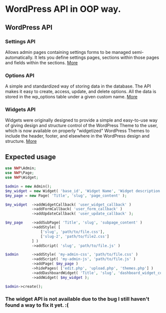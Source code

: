 # WordPress API in OOP way.

## WordPress API
### Settings API
Allows admin pages containing settings forms to be managed semi-automatically. It lets you define settings pages, sections within those pages and fields within the sections. [More](https://codex.wordpress.org/Settings_API)
### Options API
A simple and standardized way of storing data in the database. The API makes it easy to create, access, update, and delete options. All the data is stored in the wp_options table under a given custom name. [More](https://codex.wordpress.org/Options_API)
### Widgets API
Widgets were originally designed to provide a simple and easy-to-use way of giving design and structure control of the WordPress Theme to the user, which is now available on properly "widgetized" WordPress Themes to include the header, footer, and elsewhere in the WordPress design and structure. [More](https://codex.wordpress.org/Widgets_API)

## Expected usage
```php
use NWP\Admin;
use NWP\Page;
use NWP\Widget;

$admin = new Admin();
$my_widget = new Widget( 'base_id', 'Widget Name', 'Widget description');
$my_page = new Page( 'Title', 'slug', 'page_content' );

$my_widget	->addWidgetCallback( 'user_widget_callback' )
			->addFormCallback( 'user_form_callback' )
			->addUpdateCallback( 'user_update_callback' );

$my_page	->addSubPage( 'Title', 'slug', 'subpage_content' ) 
			->addStyle( [
				['slug', 'path/to/file.css'],
				['slug-2', 'path/to/file2.css']
			] )
			->addScript( 'slug', 'path/to/file.js' )

$admin 		->addStyle( 'my-admin-css', 'path/to/file.css' ) 
			->addScript( 'my-admin-js', 'path/to/file.js' )
			->addPage( $my_page )
			->hidePages( ['edit.php', 'upload.php', 'themes.php'] )
			->addDashboardWidget( 'Title', 'slug', 'dashboard_widget_content' )
			->addWidget( $my_widget );

$admin->create();
```

### The widget API is not available due to the bug I still haven't found a way to fix it yet. :(